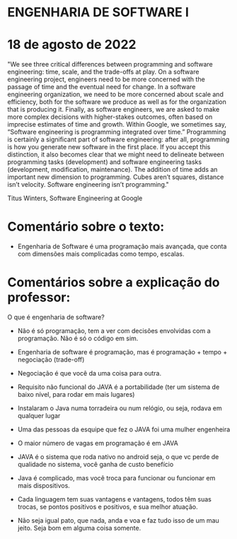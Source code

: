 # ENGENHARIA DE SOFTWARE I
# 18 de agosto de 2022

"We see three critical differences between programming and software engineering: time, scale, and the trade-offs at play. On a software engineering project, engineers need to be more concerned with the passage of time and the eventual need for change. In a software engineering organization, we need to be more concerned about scale and efficiency, both for the software we produce as well as for the organization that is producing it. Finally, as software engineers, we are asked to make more complex decisions with higher-stakes outcomes, often based on imprecise estimates of time and growth. Within Google, we sometimes say, “Software engineering is programming integrated over time.” Programming is certainly a significant part of software engineering: after all, programming is how you generate new software in the first place. If you accept this distinction, it also becomes clear that we might need to delineate between programming tasks (development) and software engineering tasks (development, modification, maintenance). The addition of time adds an important new dimension to programming. Cubes aren’t squares, distance isn’t velocity. Software engineering isn’t programming."

Titus Winters, Software Engineering at Google

# Comentário sobre o texto: 

- Engenharia de Software é uma programação mais avançada, que conta com dimensões mais complicadas como tempo, escalas.

# Comentários sobre a explicação do professor:

O que é engenharia de software?

- Não é só programação, tem a ver com decisões envolvidas com a programação. Não é só o código em sim.

- Engenharia de software é programação, mas é programação + tempo + negociação (trade-off)

- Negociação é que você da uma coisa para outra.

- Requisito não funcional do JAVA é a portabilidade (ter um sistema de baixo nível, para rodar em mais lugares)

- Instalaram o Java numa torradeira ou num relógio, ou seja, rodava em qualquer lugar

- Uma das pessoas da esquipe que fez o JAVA foi uma mulher engenheira

- O maior número de vagas em programação é em JAVA

- JAVA é o sistema que roda nativo no android seja, o que vc perde de qualidade no sistema, você ganha de custo benefício

- Java é complicado, mas você troca para funcionar ou funcionar em mais dispositivos.

- Cada linguagem tem suas vantagens e vantagens, todos têm suas trocas, se pontos positivos e positivos, e sua melhor atuação.

- Não seja igual pato, que nada, anda e voa e faz tudo isso de um mau jeito. Seja bom em alguma coisa somente.
